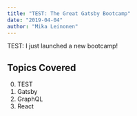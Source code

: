 ```yaml
---
title: "TEST: The Great Gatsby Bootcamp"
date: "2019-04-04"
author: "Mika Leinonen"
---
```


TEST: I just launched a new bootcamp!

## Topics Covered

0. TEST
1. Gatsby
1. GraphQL
1. React
